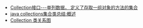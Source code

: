 



* [Collection接口---单列数据， 定义了存取一组对象的方法的集合](https://blog.csdn.net/qq924862077/article/details/48022135)
* [java collections集合类总结:概述](https://blog.csdn.net/f2006116/article/details/51360742?utm_medium=distribute.pc_relevant.none-task-blog-baidujs_title-0&spm=1001.2101.3001.4242) 
* [Collection 类关系图](https://www.pdai.tech/md/java/collection/java-collection-all.html)
